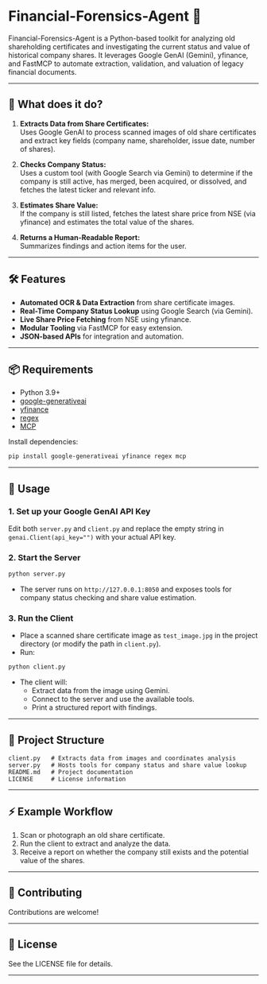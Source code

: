 # Financial-Forensics-Agent 🚀

Financial-Forensics-Agent is a Python-based toolkit for analyzing old shareholding certificates and investigating the current status and value of historical company shares. It leverages Google GenAI (Gemini), yfinance, and FastMCP to automate extraction, validation, and valuation of legacy financial documents.

---

## 📝 What does it do?

1. **Extracts Data from Share Certificates:**  
   Uses Google GenAI to process scanned images of old share certificates and extract key fields (company name, shareholder, issue date, number of shares).

2. **Checks Company Status:**  
   Uses a custom tool (with Google Search via Gemini) to determine if the company is still active, has merged, been acquired, or dissolved, and fetches the latest ticker and relevant info.

3. **Estimates Share Value:**  
   If the company is still listed, fetches the latest share price from NSE (via yfinance) and estimates the total value of the shares.

4. **Returns a Human-Readable Report:**  
   Summarizes findings and action items for the user.

---

## 🛠️ Features

- **Automated OCR & Data Extraction** from share certificate images.
- **Real-Time Company Status Lookup** using Google Search (via Gemini).
- **Live Share Price Fetching** from NSE using yfinance.
- **Modular Tooling** via FastMCP for easy extension.
- **JSON-based APIs** for integration and automation.

---

## 📦 Requirements

- Python 3.9+
- [google-generativeai](https://pypi.org/project/google-generativeai/)
- [yfinance](https://pypi.org/project/yfinance/)
- [regex](https://pypi.org/project/regex/)
- [MCP](https://pypi.org/project/mcp/) 

Install dependencies:
```bash
pip install google-generativeai yfinance regex mcp
```

---

## 🚀 Usage

### 1. Set up your Google GenAI API Key

Edit both `server.py` and `client.py` and replace the empty string in `genai.Client(api_key="")` with your actual API key.

### 2. Start the Server

```bash
python server.py
```
- The server runs on `http://127.0.0.1:8050` and exposes tools for company status checking and share value estimation.

### 3. Run the Client

- Place a scanned share certificate image as `test_image.jpg` in the project directory (or modify the path in `client.py`).
- Run:

```bash
python client.py
```
- The client will:
  - Extract data from the image using Gemini.
  - Connect to the server and use the available tools.
  - Print a structured report with findings.

---

## 📁 Project Structure

```
client.py   # Extracts data from images and coordinates analysis
server.py   # Hosts tools for company status and share value lookup
README.md   # Project documentation
LICENSE     # License information
```

---

## ⚡ Example Workflow

1. Scan or photograph an old share certificate.
2. Run the client to extract and analyze the data.
3. Receive a report on whether the company still exists and the potential value of the shares.

---

## 🤝 Contributing

Contributions are welcome! 

---

## 📄 License

See the LICENSE file for details.

---

